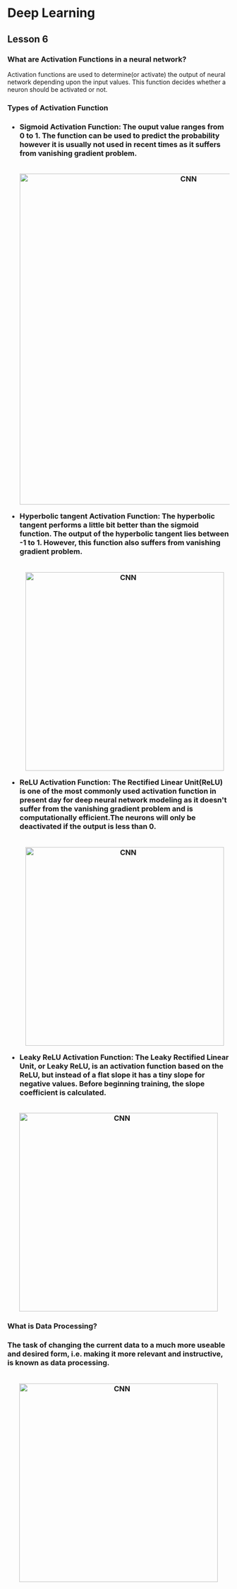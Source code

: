 # Deep Learning
## Lesson 6


<h3>What are Activation Functions in a neural network?</h3>
Activation functions are used to determine(or activate) the output of neural network depending upon the input values. This function decides whether a neuron should be activated or not.

<h3>Types of Activation Function<h3>
  
* <strong>Sigmoid Activation Function:</strong>
  The ouput value ranges from 0 to 1. The function can be used to predict the probability however it is usually not used in recent times as it suffers from vanishing     gradient problem. 
   
  <p align="center">
  <br>
  <img src="https://user-images.githubusercontent.com/45029614/163190412-bc118475-2107-43c6-9cb3-7a0534a31693.PNG" width="750" title="CNN">
</p>

* <strong>Hyperbolic tangent Activation Function:</strong>
The hyperbolic tangent performs a little bit better than the sigmoid function. The output of the hyperbolic tangent lies between -1 to 1. However, this function also suffers from vanishing gradient problem.
  
   <p align="center">
  <br>
  <img src="https://user-images.githubusercontent.com/45029614/163191593-ff8826d7-1b04-4ce4-abb6-d5fdd284c41e.PNG" width="450" title="CNN">
</p>

* <strong>ReLU Activation Function:</strong>
The Rectified Linear Unit(ReLU) is one of the most commonly used activation function in present day for deep neural network modeling as it doesn't suffer from the vanishing gradient problem and is computationally efficient.The neurons will only be deactivated if the output is less than 0. 
  
   <p align="center">
  <br>
  <img src="https://user-images.githubusercontent.com/45029614/163192821-3924ad6e-e6fa-4ab3-8d64-f144a7ad36ce.PNG" width="450" title="CNN">
</p>

  * <strong>Leaky ReLU Activation Function:</strong>
The Leaky Rectified Linear Unit, or Leaky ReLU, is an activation function based on the ReLU, but instead of a flat slope it has a tiny slope for negative values. Before beginning training, the slope coefficient is calculated.

  <p align="center">
  <br>
  <img src="https://user-images.githubusercontent.com/45029614/163195252-09e6162d-8d2a-4ff4-ad64-d36e5d11315c.png" width="450" title="CNN">
</p>
  
 <h3>What is Data Processing?<h3>
 The task of changing the current data to a much more useable and desired form, i.e. making it more relevant and instructive, is known as data processing.
   
  <p align="center">
  <br>
  <img src="https://user-images.githubusercontent.com/45029614/163196579-2749f171-2345-4e77-b49c-5fcde3a39e52.PNG" width="450" title="CNN">
</p>

   
  
